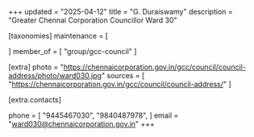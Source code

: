 +++
updated = "2025-04-12"
title = "G. Duraiswamy"
description = "Greater Chennai Corporation Councillor Ward 30"

[taxonomies]
maintenance = [

]
member_of = [
    "group/gcc-council"
]

[extra]
photo = "https://chennaicorporation.gov.in/gcc/council/council-address/photo/ward030.jpg"
sources = [
    "https://chennaicorporation.gov.in/gcc/council/council-address/"
]

[extra.contacts]

phone = [
    "9445467030",
    "9840487978",
    ]
email = "ward030@chennaicorporation.gov.in"
+++